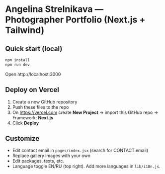 
# Angelina Strelnikava — Photographer Portfolio (Next.js + Tailwind)

## Quick start (local)
```bash
npm install
npm run dev
```
Open http://localhost:3000

## Deploy on Vercel
1. Create a new GitHub repository
2. Push these files to the repo
3. On https://vercel.com create **New Project** → import this GitHub repo → Framework: **Next.js**
4. Click **Deploy**

## Customize
- Edit contact email in `pages/index.jsx` (search for CONTACT.email)
- Replace gallery images with your own
- Edit packages, texts, etc.
- Language toggle EN/RU (top right). Add more languages in `lib/i18n.js`.
